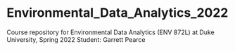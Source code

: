 # Environmental_Data_Analytics_2022

Course repository for Environmental Data Analytics (ENV 872L) at Duke University, Spring 2022
Student: Garrett Pearce